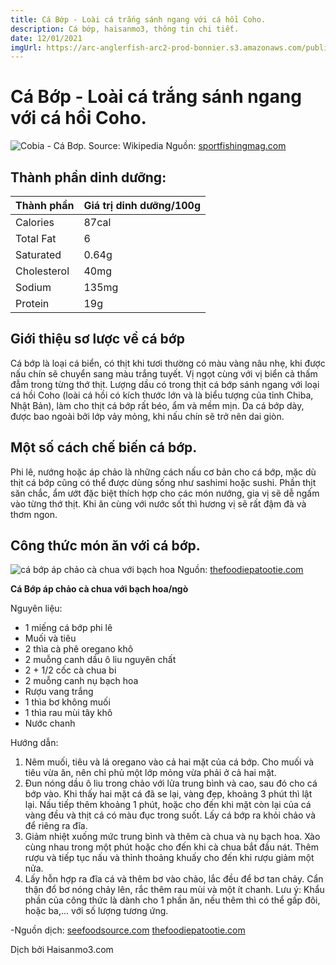 ```yaml
---
title: Cá Bớp - Loài cá trắng sánh ngang với cá hồi Coho.
description: Cá bớp, haisanmo3, thông tin chi tiết.
date: 12/01/2021
imgUrl: https://arc-anglerfish-arc2-prod-bonnier.s3.amazonaws.com/public/XYWF6QCRT2PTLWSDNDN42GYCA4.jpg
---
```




# Cá Bớp - Loài cá trắng sánh ngang với cá hồi Coho.


![Cobia - Cá Bơp. Source: Wikipedia](https://arc-anglerfish-arc2-prod-bonnier.s3.amazonaws.com/public/XYWF6QCRT2PTLWSDNDN42GYCA4.jpg)
Nguồn: [sportfishingmag.com](https://arc-anglerfish-arc2-prod-bonnier.s3.amazonaws.com/public/XYWF6QCRT2PTLWSDNDN42GYCA4.jpg) 

## Thành phần dinh dưỡng:
	
	
| Thành phần| Giá trị dinh dưỡng/100g|
| ------ | ------ |
| Calories| 87cal
| Total Fat | 6 |
| Saturated  | 0.64g |
| Cholesterol| 40mg |
| Sodium| 135mg |
| Protein | 19g  


## Giới thiệu sơ lược về cá bớp

 
Cá bớp là loại cá biển, có thịt khi tươi thường có màu vàng nâu nhẹ, khi được nấu chín sẽ chuyển sang màu trắng tuyết. Vị ngọt cùng với vị biển cả thấm đẫm trong từng thớ thịt. Lượng dầu có trong thịt cá bớp sánh ngang với loại cá hồi Coho (loài cá hồi có kích thước lớn và là biểu tượng của tỉnh Chiba, Nhật Bản), làm cho thịt cá bớp rất béo, ẩm và mềm mịn. Da cá bớp dày, được bao ngoài bởi lớp vảy mỏng, khi nấu chín sẽ trở nên dai giòn.   
	

## Một số cách chế biến cá bớp.

Phi lê, nướng hoặc áp chảo là những cách nấu cơ bản cho cá bớp, mặc dù thịt cá bớp cũng có thể được dùng sống như sashimi hoặc sushi. Phần thịt săn chắc, ẩm ướt đặc biệt thích hợp cho các món nướng, gia vị sẽ dễ ngấm vào từng thớ thịt. Khi ăn cùng với nước sốt thì hương vị sẽ rất đậm đà và thơm ngon. 

## Công thức món ăn với cá bớp.
 ![cá bớp áp chảo cà chua với bạch hoa](https://thefoodiepatootie.com/wp-content/uploads/2015/09/cherry-tomatoes-with-fish.jpg)
	 Nguồn: [thefoodiepatootie.com](https://thefoodiepatootie.com/sauteed-cobia-with-tomatoes-and-capers/)
	 

**Cá Bớp áp chảo cà chua với bạch hoa/ngò**

Nguyên liệu:

 - 1 miếng cá bớp phi lê
 - Muối và tiêu
 - 2 thìa cà phê oregano khô
 - 2 muỗng canh dầu ô liu nguyên chất
 - 2 + 1/2 cốc cà chua bi
 - 2 muỗng canh nụ bạch hoa
 - Rượu vang trắng 
 - 1 thìa bơ không muối
 - 1 thìa rau mùi tây khô
 - Nước chanh

Hướng dẫn:

 1. Nêm muối, tiêu và lá oregano vào cả hai mặt của cá bớp. Cho muối và tiêu vừa ăn, nên chỉ phủ một lớp mỏng vừa phải ở cả hai mặt.
 2. Đun nóng dầu ô liu trong chảo với lửa trung bình và cao, sau đó cho cá bớp vào. Khi thấy hai mặt cá đã se lại, vàng đẹp, khoảng 3 phút thì lật lại. Nấu tiếp thêm khoảng 1 phút, hoặc cho đến khi mặt còn lại của cá vàng đều và thịt cá có màu đục trong suốt. Lấy cá bớp ra khỏi chảo và để riêng ra đĩa.
 3. Giảm nhiệt xuống mức trung bình và thêm cà chua và nụ bạch hoa. Xào cùng nhau trong một phút hoặc cho đến khi cà chua bắt đầu nát. Thêm rượu và tiếp tục nấu và thỉnh thoảng khuấy cho đến khi rượu giảm một nửa.
 4. Lấy hỗn hợp ra đĩa cá và thêm bơ vào chảo, lắc đều để bơ tan chảy. Cẩn thận đổ bơ nóng chảy lên, rắc thêm rau mùi và một ít chanh.
 Lưu ý:  Khẩu phần của công thức là dành cho 1 phần ăn, nếu thêm thì có thể gấp đôi, hoặc ba,... với số lượng tương ứng.

-Nguồn dịch: 
[seefoodsource.com](https://www.seafoodsource.com/seafood-handbook/finfish/cobia)
[thefoodiepatootie.com](https://thefoodiepatootie.com/sauteed-cobia-with-tomatoes-and-capers/)


Dịch bởi Haisanmo3.com